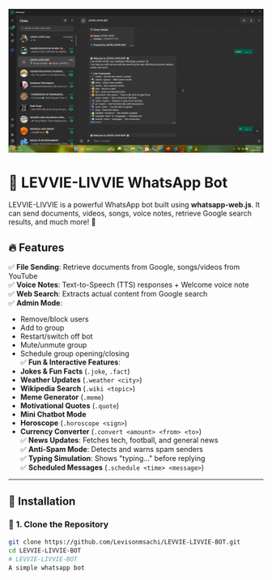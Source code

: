 ![Project Screenshot](https://github.com/Levisonmsachi/levvie-livvie-portfolio/blob/main/Portforio/assets/Screenshot%20(79).png?raw=true)

# 🤖 LEVVIE-LIVVIE WhatsApp Bot

LEVVIE-LIVVIE is a powerful WhatsApp bot built using **whatsapp-web.js**. It can send documents, videos, songs, voice notes, retrieve Google search results, and much more! 🚀  

## 🔥 Features  
✅ **File Sending**: Retrieve documents from Google, songs/videos from YouTube  
✅ **Voice Notes**: Text-to-Speech (TTS) responses + Welcome voice note  
✅ **Web Search**: Extracts actual content from Google search  
✅ **Admin Mode**:  
   - Remove/block users  
   - Add to group  
   - Restart/switch off bot  
   - Mute/unmute group  
   - Schedule group opening/closing  
✅ **Fun & Interactive Features**:  
   - **Jokes & Fun Facts** (`.joke`, `.fact`)  
   - **Weather Updates** (`.weather <city>`)  
   - **Wikipedia Search** (`.wiki <topic>`)  
   - **Meme Generator** (`.meme`)  
   - **Motivational Quotes** (`.quote`)  
   - **Mini Chatbot Mode**  
   - **Horoscope** (`.horoscope <sign>`)  
   - **Currency Converter** (`.convert <amount> <from> <to>`)  
✅ **News Updates**: Fetches tech, football, and general news  
✅ **Anti-Spam Mode**: Detects and warns spam senders  
✅ **Typing Simulation**: Shows "typing..." before replying  
✅ **Scheduled Messages** (`.schedule <time> <message>`)  

---

## 🚀 Installation  

### 📌 **1. Clone the Repository**  
```sh
git clone https://github.com/Levisonmsachi/LEVVIE-LIVVIE-BOT.git
cd LEVVIE-LIVVIE-BOT
# LEVVIE-LIVVIE-BOT
A simple whatsapp bot
